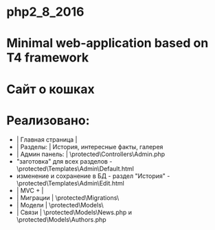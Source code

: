# php2_8_2016

# Minimal web-application based on T4 framework
# Сайт о кошках

# Реализовано:
- | Главная страница | 
- | Разделы: | История, интересные факты, галерея
- | Админ панель: | \protected\Controllers\Admin.php
- "заготовка" для всех разделов - \protected\Templates\Admin\Default.html
- изменение и сохранение в БД - раздел "История" - \protected\Templates\Admin\Edit.html
- | MVC + |
- | Миграции | \protected\Migrations\
- | Модели | \protected\Models\
- | Связи | \protected\Models\News.php и \protected\Models\Authors.php